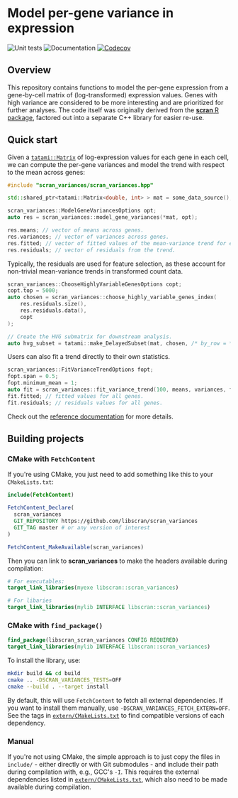 # Model per-gene variance in expression

![Unit tests](https://github.com/libscran/scran_variances/actions/workflows/run-tests.yaml/badge.svg)
![Documentation](https://github.com/libscran/scran_variances/actions/workflows/doxygenate.yaml/badge.svg)
[![Codecov](https://codecov.io/gh/libscran/scran_variances/graph/badge.svg?token=JWV0I4WJX2)](https://codecov.io/gh/libscran/scran_variances)

## Overview

This repository contains functions to model the per-gene expression from a gene-by-cell matrix of (log-transformed) expression values.
Genes with high variance are considered to be more interesting and are prioritized for further analyses.
The code itself was originally derived from the [**scran** R package](https://bioconductor.org/packages/scran),
factored out into a separate C++ library for easier re-use.

## Quick start

Given a [`tatami::Matrix`](https://github.com/tatami-inc/tatami) of log-expression values for each gene in each cell,
we can compute the per-gene variances and model the trend with respect to the mean across genes:

```cpp
#include "scran_variances/scran_variances.hpp"

std::shared_ptr<tatami::Matrix<double, int> > mat = some_data_source();

scran_variances::ModelGeneVariancesOptions opt;
auto res = scran_variances::model_gene_variances(*mat, opt);

res.means; // vector of means across genes.
res.variances; // vector of variances across genes.
res.fitted; // vector of fitted values of the mean-variance trend for each gene.
res.residuals; // vector of residuals from the trend.
```

Typically, the residuals are used for feature selection, as these account for non-trivial mean-variance trends in transformed count data.

```cpp
scran_variances::ChooseHighlyVariableGenesOptions copt;
copt.top = 5000;
auto chosen = scran_variances::choose_highly_variable_genes_index(
    res.residuals.size(), 
    res.residuals.data(), 
    copt
);

// Create the HVG submatrix for downstream analysis.
auto hvg_subset = tatami::make_DelayedSubset(mat, chosen, /* by_row = */ true);
```

Users can also fit a trend directly to their own statistics.

```cpp
scran_variances::FitVarianceTrendOptions fopt;
fopt.span = 0.5;
fopt.minimum_mean = 1;
auto fit = scran_variances::fit_variance_trend(100, means, variances, fopt);
fit.fitted; // fitted values for all genes.
fit.residuals; // residuals values for all genes.
```

Check out the [reference documentation](https://libscran.github.io/scran_variances) for more details.

## Building projects

### CMake with `FetchContent`

If you're using CMake, you just need to add something like this to your `CMakeLists.txt`:

```cmake
include(FetchContent)

FetchContent_Declare(
  scran_variances
  GIT_REPOSITORY https://github.com/libscran/scran_variances
  GIT_TAG master # or any version of interest
)

FetchContent_MakeAvailable(scran_variances)
```

Then you can link to **scran_variances** to make the headers available during compilation:

```cmake
# For executables:
target_link_libraries(myexe libscran::scran_variances)

# For libaries
target_link_libraries(mylib INTERFACE libscran::scran_variances)
```

### CMake with `find_package()`

```cmake
find_package(libscran_scran_variances CONFIG REQUIRED)
target_link_libraries(mylib INTERFACE libscran::scran_variances)
```

To install the library, use:

```sh
mkdir build && cd build
cmake .. -DSCRAN_VARIANCES_TESTS=OFF
cmake --build . --target install
```

By default, this will use `FetchContent` to fetch all external dependencies.
If you want to install them manually, use `-DSCRAN_VARIANCES_FETCH_EXTERN=OFF`.
See the tags in [`extern/CMakeLists.txt`](extern/CMakeLists.txt) to find compatible versions of each dependency.

### Manual

If you're not using CMake, the simple approach is to just copy the files in `include/` - either directly or with Git submodules - and include their path during compilation with, e.g., GCC's `-I`.
This requires the external dependencies listed in [`extern/CMakeLists.txt`](extern/CMakeLists.txt), which also need to be made available during compilation.
